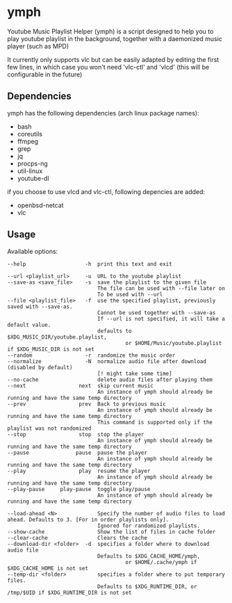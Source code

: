 # ymph

Youtube Music Playlist Helper (ymph) is a script designed to help you to play youtube playlist in the background, together with a daemonized music player (such as MPD)

It currently only supports vlc but can be easily adapted by editing the first few lines, in which case you won't need 'vlc-ctl' and 'vlcd' (this will be configurable in the future)

## Dependencies

ymph has the following dependencies (arch linux package names):

* bash
* coreutils 
* ffmpeg
* grep
* jq
* procps-ng
* util-linux
* youtube-dl

if you choose to use vlcd and vlc-ctl, following depencies are added:

* openbsd-netcat
* vlc

## Usage

Available options:

	--help                   -h  print this text and exit

	--url <playlist_url>     -u  URL to the youtube playlist
	--save-as <save_file>    -s  save the playlist to the given file
	                             The file can be used with --file later on
	                             To be used with --url
	--file <playlist_file>   -f  use the specified playlist, previously saved with --save-as.
	                             Cannot be used together with --save-as
	                             If --url is not specified, it will take a default value.
	                             defaults to $XDG_MUSIC_DIR/youtube.playlist,
	                                      or $HOME/Music/youtube.playlist if $XDG_MUSIC_DIR is not set
	--random                 -r  randomize the music order
	--normalize              -N  normalize audio file after download (disabled by default)
	                             [! might take some time]
	--no-cache                   delete audio files after playing them
	--next                 next  skip current music
	                             An instance of ymph should already be running and have the same temp directory
	--prev                 prev  Back to previous music
	                             An instance of ymph should already be running and have the same temp directory
	                             This command is supported only if the playlist was not randomized
	--stop                 stop  stop the player
	                             An instance of ymph should already be running and have the same temp directory
	--pause               pause  pause the player
	                             An instance of ymph should already be running and have the same temp directory
	--play                 play  resume the player
	                             An instance of ymph should already be running and have the same temp directory
	--play-pause     play-pause  toggle play/pause
	                             An instance of ymph should already be running and have the same temp directory

	--load-ahead <N>             Specify the number of audio files to load ahead. Defaults to 3. [For in order playlists only].
	                             Ignored for randomized playlists.
	--show-cache                 Show the list of files in cache folder
	--clear-cache                Clears the cache
	--download-dir <folder>  -d  specifies a folder where to download audio file
	                             Defaults to $XDG_CACHE_HOME/ymph,
	                                      or $HOME/.cache/ymph if $XDG_CACHE_HOME is not set
	--temp-dir <folder>          specifies a folder where to put temporary files.
	                             Defaults to $XDG_RUNTIME_DIR, or /tmp/$UID if $XDG_RUNTIME_DIR is not set

